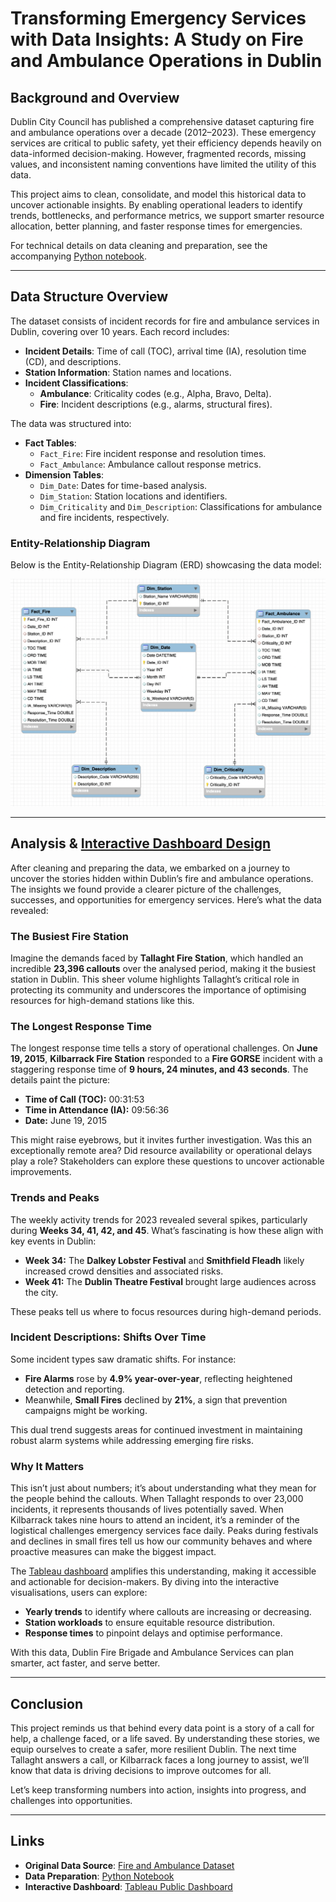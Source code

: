 # Transforming Emergency Services with Data Insights: A Study on Fire and Ambulance Operations in Dublin

## Background and Overview
Dublin City Council has published a comprehensive dataset capturing fire and ambulance operations over a decade (2012–2023). These emergency services are critical to public safety, yet their efficiency depends heavily on data-informed decision-making. However, fragmented records, missing values, and inconsistent naming conventions have limited the utility of this data.

This project aims to clean, consolidate, and model this historical data to uncover actionable insights. By enabling operational leaders to identify trends, bottlenecks, and performance metrics, we support smarter resource allocation, better planning, and faster response times for emergencies.

For technical details on data cleaning and preparation, see the accompanying [Python notebook](https://github.com/willyrigz/DublinEmergencyServicesAnalysis/blob/main/DataCleaning_and_Preparation.ipynb).

---

## Data Structure Overview
The dataset consists of incident records for fire and ambulance services in Dublin, covering over 10 years. Each record includes:

- **Incident Details**: Time of call (TOC), arrival time (IA), resolution time (CD), and descriptions.
- **Station Information**: Station names and locations.
- **Incident Classifications**:
  - **Ambulance**: Criticality codes (e.g., Alpha, Bravo, Delta).
  - **Fire**: Incident descriptions (e.g., alarms, structural fires).

The data was structured into:
- **Fact Tables**:
  - `Fact_Fire`: Fire incident response and resolution times.
  - `Fact_Ambulance`: Ambulance callout response metrics.
- **Dimension Tables**:
  - `Dim_Date`: Dates for time-based analysis.
  - `Dim_Station`: Station locations and identifiers.
  - `Dim_Criticality` and `Dim_Description`: Classifications for ambulance and fire incidents, respectively.

### Entity-Relationship Diagram
Below is the Entity-Relationship Diagram (ERD) showcasing the data model:

![Data Model](images/ERD.png)


---

## Analysis & [Interactive Dashboard Design](https://public.tableau.com/views/DublinEmergencyServices/DublinFireBrigadeCallOutsDashboard)
After cleaning and preparing the data, we embarked on a journey to uncover the stories hidden within Dublin’s fire and ambulance operations. The insights we found provide a clearer picture of the challenges, successes, and opportunities for emergency services. Here’s what the data revealed:

### The Busiest Fire Station
Imagine the demands faced by **Tallaght Fire Station**, which handled an incredible **23,396 callouts** over the analysed period, making it the busiest station in Dublin. This sheer volume highlights Tallaght’s critical role in protecting its community and underscores the importance of optimising resources for high-demand stations like this.

### The Longest Response Time
The longest response time tells a story of operational challenges. On **June 19, 2015**, **Kilbarrack Fire Station** responded to a **Fire GORSE** incident with a staggering response time of **9 hours, 24 minutes, and 43 seconds**. The details paint the picture:
- **Time of Call (TOC):** 00:31:53
- **Time in Attendance (IA):** 09:56:36
- **Date:** June 19, 2015

This might raise eyebrows, but it invites further investigation. Was this an exceptionally remote area? Did resource availability or operational delays play a role? Stakeholders can explore these questions to uncover actionable improvements.

### Trends and Peaks
The weekly activity trends for 2023 revealed several spikes, particularly during **Weeks 34, 41, 42, and 45**. What’s fascinating is how these align with key events in Dublin:
- **Week 34:** The **Dalkey Lobster Festival** and **Smithfield Fleadh** likely increased crowd densities and associated risks.
- **Week 41:** The **Dublin Theatre Festival** brought large audiences across the city.

These peaks tell us where to focus resources during high-demand periods.

### Incident Descriptions: Shifts Over Time
Some incident types saw dramatic shifts. For instance:
- **Fire Alarms** rose by **4.9% year-over-year**, reflecting heightened detection and reporting.
- Meanwhile, **Small Fires** declined by **21%**, a sign that prevention campaigns might be working.

This dual trend suggests areas for continued investment in maintaining robust alarm systems while addressing emerging fire risks.

### Why It Matters
This isn’t just about numbers; it’s about understanding what they mean for the people behind the callouts. When Tallaght responds to over 23,000 incidents, it represents thousands of lives potentially saved. When Kilbarrack takes nine hours to attend an incident, it’s a reminder of the logistical challenges emergency services face daily. Peaks during festivals and declines in small fires tell us how our community behaves and where proactive measures can make the biggest impact.

The [Tableau dashboard](https://public.tableau.com/views/DublinEmergencyServices/DublinFireBrigadeCallOutsDashboard)
 amplifies this understanding, making it accessible and actionable for decision-makers. By diving into the interactive visualisations, users can explore:
- **Yearly trends** to identify where callouts are increasing or decreasing.
- **Station workloads** to ensure equitable resource distribution.
- **Response times** to pinpoint delays and optimise performance.

With this data, Dublin Fire Brigade and Ambulance Services can plan smarter, act faster, and serve better.

---

## Conclusion
This project reminds us that behind every data point is a story of a call for help, a challenge faced, or a life saved. By understanding these stories, we equip ourselves to create a safer, more resilient Dublin. The next time Tallaght answers a call, or Kilbarrack faces a long journey to assist, we’ll know that data is driving decisions to improve outcomes for all.

Let’s keep transforming numbers into action, insights into progress, and challenges into opportunities.

---

## Links
- **Original Data Source**: [Fire and Ambulance Dataset](https://data.gov.ie/dataset/fire-brigade-and-ambulance)
- **Data Preparation**: [Python Notebook](https://github.com/willyrigz/DublinEmergencyServicesAnalysis/blob/main/DataCleaning_and_Preparation.ipynb)
- **Interactive Dashboard**: [Tableau Public Dashboard](https://public.tableau.com/views/DublinEmergencyServices/DublinFireBrigadeCallOutsDashboard)
